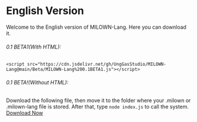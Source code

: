 # English Version
Welcome to the English version of MILOWN-Lang. Here you can download it.
###### 0.1 BETA1(With HTML):
```
<script src="https://cdn.jsdelivr.net/gh/UngGasStudio/MILOWN-Lang@main/Beta/MILOWN-Lang%200.1BETA1.js"></script>
```
###### 0.1 BETA!(Without HTML):
Download the following file, then move it to the folder where your .milown or .milown-lang file is stored. After that, type ```node index.js``` to call the system.   
[Download Now](https://www.mediafire.com/file/9mmiy6slg4pumx3/index.js/file)
